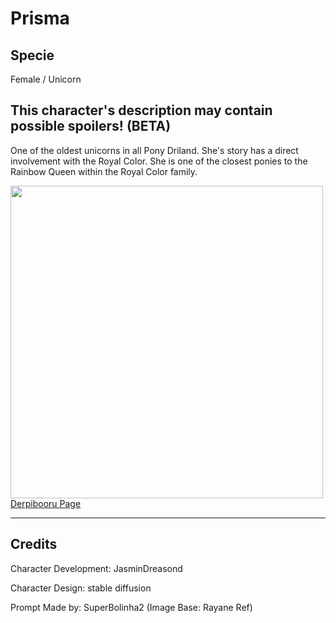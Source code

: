 # Prisma

## Specie

Female / Unicorn

## This character's description may contain possible spoilers! (BETA)

One of the oldest unicorns in all Pony Driland. She's story has a direct involvement with the Royal Color. She is one of the closest ponies to the Rainbow Queen within the Royal Color family.

<img src="https://ipfs.io/ipfs/QmWBivG5x6XX8FPLxRs6UK1nNxYVgGLH3vvjj6Ay1VSCSU" height="500">
<a href="https://derpibooru.org/images/2974681" target="_blank">Derpibooru Page</a>

<hr/>

## Credits

Character Development: JasminDreasond

Character Design: stable diffusion

Prompt Made by: SuperBolinha2 (Image Base: Rayane Ref)